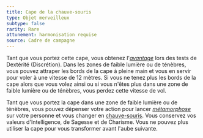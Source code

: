 ```yaml
---
title: Cape de la chauve-souris
type: Objet merveilleux
subtype: false
rarity: Rare
attunement: harmonisation requise
source: Cadre de campagne
---
```

Tant que vous portez cette cape, vous obtenez l'[_avantage_](/utiliser-les-caracteristiques/#avantage-et-desavantage) lors des tests de Dextérité (Discrétion). Dans les zones de faible lumière ou de ténèbres, vous pouvez attraper les bords de la cape à pleine main et vous en servir pour voler à une vitesse de 12 mètres. Si vous ne tenez plus les bords de la cape alors que vous volez ainsi ou si vous n'êtes plus dans une zone de faible lumière ou de ténèbres, vous perdez cette vitesse de vol.

Tant que vous portez la cape dans une zone de faible lumière ou de ténèbres, vous pouvez dépenser votre action pour lancer [_métamorphose_](/grimoire/metamorphose/) sur votre personne et vous changer en [chauve-souris](/bestiaire/chauve-souris/). Vous conservez vos valeurs d'Intelligence, de Sagesse et de Charisme. Vous ne pouvez plus utiliser la cape pour vous transformer avant l'aube suivante.
